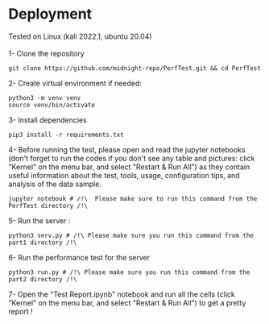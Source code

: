 # Deployment
Tested on Linux (kali 2022.1, ubuntu 20.04)
<br><br>
1- Clone the repository

    git clone https://github.com/midnight-repo/PerfTest.git && cd PerfTest

2- Create virtual environment if needed:

    python3 -m venv venv
    source venv/bin/activate
    
3- Install dependencies

    pip3 install -r requirements.txt 

4- Before running the test, please open and read the jupyter notebooks (don't forget to run the codes if you don't see any table and pictures: click "Kernel" on the menu bar, and select "Restart & Run All") as they contain useful information about the test, tools, usage, configuration tips, and analysis of the data sample.

    jupyter notebook # /!\  Please make sure to run this command from the PerfTest directory /!\ 

5- Run the server :

    python3 serv.py # /!\ Please make sure you run this command from the part1 directory /!\
    
6- Run the performance test for the server

    python3 run.py # /!\ Please make sure you run this command from the part2 directory /!\

7- Open the "Test Report.ipynb" notebook and run all the cells (click "Kernel" on the menu bar, and select "Restart & Run All") to get a pretty report !

